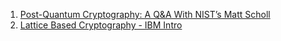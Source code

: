 1. [Post-Quantum Cryptography: A Q&A With NIST’s Matt Scholl](https://www.nist.gov/blogs/taking-measure/post-quantum-cryptography-qa-nists-matt-scholl)
2. [Lattice Based Cryptography - IBM Intro ](https://research.ibm.com/projects/lattice-based-cryptography)
